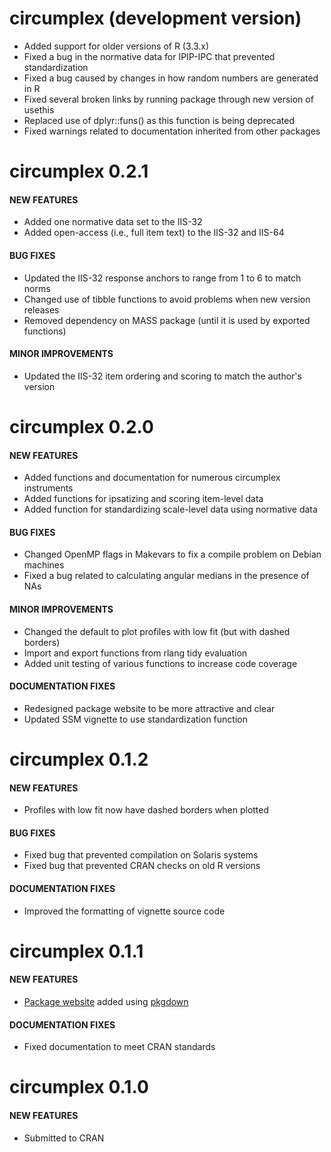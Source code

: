 circumplex (development version)
=============================

* Added support for older versions of R (3.3.x)
* Fixed a bug in the normative data for IPIP-IPC that prevented standardization
* Fixed a bug caused by changes in how random numbers are generated in R
* Fixed several broken links by running package through new version of usethis
* Replaced use of dplyr::funs() as this function is being deprecated
* Fixed warnings related to documentation inherited from other packages

circumplex 0.2.1
=============================

#### NEW FEATURES ####

* Added one normative data set to the IIS-32
* Added open-access (i.e., full item text) to the IIS-32 and IIS-64

#### BUG FIXES ####

* Updated the IIS-32 response anchors to range from 1 to 6 to match norms
* Changed use of tibble functions to avoid problems when new version releases
* Removed dependency on MASS package (until it is used by exported functions)

#### MINOR IMPROVEMENTS ####

* Updated the IIS-32 item ordering and scoring to match the author's version

circumplex 0.2.0
=============================

#### NEW FEATURES ####

* Added functions and documentation for numerous circumplex instruments
* Added functions for ipsatizing and scoring item-level data
* Added function for standardizing scale-level data using normative data

#### BUG FIXES ####

* Changed OpenMP flags in Makevars to fix a compile problem on Debian machines
* Fixed a bug related to calculating angular medians in the presence of NAs

#### MINOR IMPROVEMENTS ####

* Changed the default to plot profiles with low fit (but with dashed borders)
* Import and export functions from rlang tidy evaluation
* Added unit testing of various functions to increase code coverage

#### DOCUMENTATION FIXES ####

* Redesigned package website to be more attractive and clear
* Updated SSM vignette to use standardization function

circumplex 0.1.2
=============================

#### NEW FEATURES ####

* Profiles with low fit now have dashed borders when plotted

#### BUG FIXES ####

* Fixed bug that prevented compilation on Solaris systems
* Fixed bug that prevented CRAN checks on old R versions

#### DOCUMENTATION FIXES ####

* Improved the formatting of vignette source code

circumplex 0.1.1
=============================

#### NEW FEATURES ####

* [Package website](https://circumplex.jmgirard.com) added using [pkgdown](https://pkgdown.r-lib.org/)

#### DOCUMENTATION FIXES ####

* Fixed documentation to meet CRAN standards

circumplex 0.1.0
=============================

#### NEW FEATURES ####

* Submitted to CRAN

